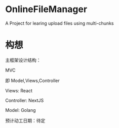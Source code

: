# OnlineFileManager
A Project for learing upload files using multi-chunks 

# 构想

主框架设计结构： 

MVC

即 Model,Views,Controller

Views: React

Controller: NextJS

Model: Golang

预计动工日期：待定
